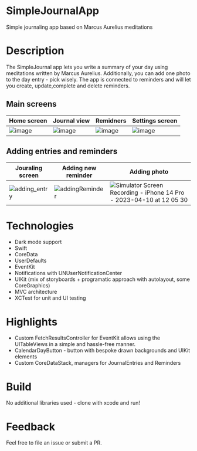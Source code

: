 # SimpleJournalApp
Simple journaling app based on Marcus Aurelius meditations

# Description 
The SimpleJournal app lets you write a summary of your day using meditations written by Marcus Aurelius. Additionally, you can add one photo to the day entry - pick wisely. The app is connected to reminders and will let you create, update,complete and delete reminders.

## Main screens
| Home screen | Journal view | Remidners | Settings screen | 
|-------------|--------------|-----------|-----------------|
| ![image](https://user-images.githubusercontent.com/7796745/230874446-e5a79377-2672-404f-b6b6-20084c8fe438.png) | ![image](https://user-images.githubusercontent.com/7796745/230877065-c268dbc5-0a16-426c-a087-456ed156ef73.png) |![image](https://user-images.githubusercontent.com/7796745/230875817-b44b4c6e-c44f-40fb-9205-4c5aecc8fc80.png) | ![image](https://user-images.githubusercontent.com/7796745/230875140-9ccf1aaa-2c44-4f47-ad1a-f507b70d9d23.png) |

## Adding entries and reminders
| Jouraling screen | Adding new reminder | Adding photo |
|----|---|---|
|![adding_entry](https://user-images.githubusercontent.com/7796745/230882115-f3faa27a-eedb-4d90-aa20-babe0e634867.gif)| ![addingReminder](https://user-images.githubusercontent.com/7796745/230882620-7a24cffe-26be-47da-bcae-7c5067b4a608.gif)| ![Simulator Screen Recording - iPhone 14 Pro - 2023-04-10 at 12 05 30](https://user-images.githubusercontent.com/7796745/230881045-5bac6843-ba29-44ba-b416-b0eeec685db0.gif)|

# Technologies

- Dark mode support 
- Swift
- CoreData
- UserDefaults
- EventKit
- Notifications with UNUserNotificationCenter
- UIKit (mix of storyboards + programatic approach with autolayout, some CoreGraphics)
- MVC architecture 
- XCTest for unit and UI testing

# Highlights
- Custom FetchResultsController for EventKit allows using the UITableViews in a simple and hassle-free manner. 
- CalendarDayButton - button with bespoke drawn backgrounds and UIKit elements 
- Custom CoreDataStack, managers for JournalEntries and Reminders

# Build

No additional libraries used - clone with xcode and run!

# Feedback 

Feel free to file an issue or submit a PR.

